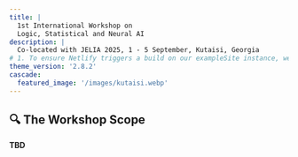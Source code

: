 ```yaml
---
title: |
  1st International Workshop on
  Logic, Statistical and Neural AI
description: |
  Co-located with JELIA 2025, 1 - 5 September, Kutaisi, Georgia
# 1. To ensure Netlify triggers a build on our exampleSite instance, we need to change a file in the exampleSite directory.
theme_version: '2.8.2'
cascade:
  featured_image: '/images/kutaisi.webp'
---
```


## 🔍 The Workshop Scope

__TBD__
